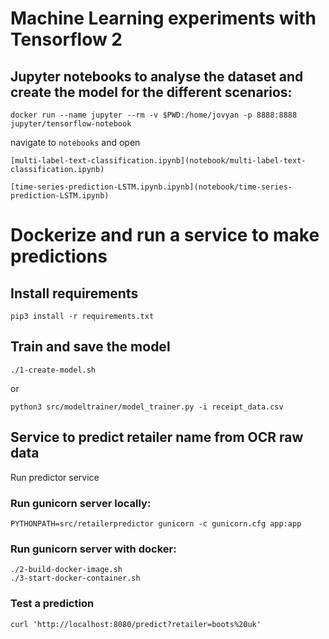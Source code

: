 # Machine Learning experiments with Tensorflow 2

## Jupyter notebooks to analyse the dataset and create the model for the different scenarios:

    docker run --name jupyter --rm -v $PWD:/home/jovyan -p 8888:8888 jupyter/tensorflow-notebook

navigate to `notebooks` and open 

    [multi-label-text-classification.ipynb](notebook/multi-label-text-classification.ipynb)

    [time-series-prediction-LSTM.ipynb.ipynb](notebook/time-series-prediction-LSTM.ipynb)


# Dockerize and run a service to make predictions

## Install requirements

    pip3 install -r requirements.txt 


## Train and save the model

    ./1-create-model.sh
or

    python3 src/modeltrainer/model_trainer.py -i receipt_data.csv 

## Service to predict retailer name from OCR raw data

   Run predictor service

### Run gunicorn server locally:

    PYTHONPATH=src/retailerpredictor gunicorn -c gunicorn.cfg app:app 
    
### Run gunicorn server with docker:

    ./2-build-docker-image.sh
    ./3-start-docker-container.sh

### Test a prediction

    curl 'http://localhost:8080/predict?retailer=boots%20uk'
   
